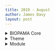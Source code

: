 ```yaml
---
title: 2019 - August
author: James Davy
layout: post
--- 
```


<details><summary>BIOPAMA Core</summary>

<ul>
<li>08-20 - James Davy - Merge branch 'master' of https://github.com/James Davy/BIOPAMA-RIS-Core</li>
<li>08-20 - James Davy - Added auto generation of all logs for the 3 repos</li>
<li>08-20 - James Davy - Update 2019-08-20-August-Changes.md</li>
<li>08-20 - James Davy - Merge branch 'master' of https://github.com/James Davy/BIOPAMA-RIS-Core</li>
<li>08-20 - James Davy - removing files</li>
<li>08-20 - James Davy - Create test.html</li>
<li>08-20 - James Davy - Added auto generation of all logs for the 3 repos</li>
<li>08-20 - James Davy - Added auto generation of all logs for the 3 repos</li>
<li>08-20 - James Davy - Added auto generation of all logs for the 3 repos</li>
<li>08-20 - James Davy - Added auto generation of all logs for the 3 repos</li>
<li>08-20 - James Davy - Added auto generation of all logs for the 3 repos</li>
<li>08-19 - James Davy - updated log file format</li>
<li>08-19 - James Davy - Update 2019-08-19-August-Changes.md</li>
<li>08-19 - James Davy - updated log name for compatability</li>
<li>08-19 - James Davy - updated changelog for automated log generation</li>
<li>08-16 - James Davy - adding more docs</li>
<li>08-16 - James Davy - adding more docs</li>
<li>08-16 - James Davy - adding more docs</li>
<li>08-16 - James Davy - adding more docs</li>
<li>08-16 - James Davy - added sections correctly</li>
<li>08-16 - James Davy - added sections correctly</li>
<li>08-16 - James Davy - added sections correctly</li>
<li>08-16 - James Davy - added sections correctly</li>
<li>08-16 - James Davy - added wave</li>
<li>08-16 - James Davy - document section added</li>
<li>08-16 - James Davy - fixed doc path</li>
<li>08-16 - James Davy - updated docs</li>
<li>08-16 - James Davy - updated changelogs</li>
<li>08-16 - James Davy - updating changelog</li>
<li>08-16 - James Davy - updated tools section</li>
<li>08-16 - James Davy - added cover photo</li>
<li>08-16 - James Davy - fix intro link</li>
<li>08-16 - James Davy - updating intro text</li>
<li>08-16 - James Davy - added new section and some css changes</li>
<li>08-16 - James Davy - fixed css error</li>
<li>08-16 - James Davy - more jekyll changes</li>
<li>08-16 - James Davy - first changes to custom docs theme</li>
<li>08-16 - James Davy - new jekyll theme</li>
<li>08-16 - James Davy - Update README.md</li>
<li>08-14 - James Davy - Delete CNAME</li>
<li>08-14 - James Davy - Update CNAME</li>
<li>08-14 - James Davy - Update CNAME</li>
<li>08-14 - James Davy - Create CNAME</li>
<li>08-14 - James Davy - Set theme jekyll-theme-time-machine</li>
<li>08-14 - James Davy - Create index.md</li>
<li>08-14 - James Davy - Set theme jekyll-theme-time-machine</li>
<li>08-09 - James Davy - Update README.md</li>
<li>08-09 - James Davy - Update README.md</li>
<li>08-09 - James Davy - Update README.md</li>
<li>08-09 - James Davy - Update README.md</li>
<li>08-09 - James Davy - Update .gitignore</li>
<li>08-09 - James Davy - deleted files</li>
<li>08-09 - James Davy - added composer files</li>
<li>08-09 - James Davy - Update .gitignore</li>
<li>08-09 - James Davy - Update README.md</li>
<li>08-09 - James Davy - Delete DEFAULT_map_settings.js</li>
<li>08-09 - James Davy - Create DEFAULT_map_settings.js</li>
<li>08-09 - James Davy - Update README.md</li>
<li>08-09 - James Davy - Update README.md</li>
<li>08-09 - James Davy - Update README.md</li>
<li>08-09 - James Davy - Create DEFAULT_map_settings.js</li>
<li>08-09 - James Davy - Update .gitignore</li>
<li>08-09 - James Davy - Initial commit</li>

</ul></details>

<details><summary>Theme</summary>

<ul>
<li>08-19 - James Davy - improved sorting by year in indicators</li>
<li>08-19 - James Davy - fixed bug that prevented indicator charts from appearing sometimes</li>
<li>08-19 - James Davy - fixed indicator scope descriptions so they can show full HTML</li>
<li>08-19 - James Davy - added legend title to layers added in specific scopes too</li>
<li>08-19 - James Davy - fixed title of indicator card when no scope is selected</li>
<li>08-14 - James Davy - adjusted empty footer in menu</li>
<li>08-14 - James Davy - adjusted policy node style</li>
<li>08-14 - James Davy - changed the Priority Actions views to the display policies and targets</li>
<li>08-12 - James Davy - Merge branch 'master' of https://github.com/James Davy/bootstrap_barrio_biopama</li>
<li>08-12 - James Davy - added better css for nested fields, fixed map interaction issue for PA's</li>
<li>08-09 - James Davy - updated the custom settings path</li>
<li>08-09 - James Davy - Update README.md</li>
<li>08-09 - James Davy - Changed the JS to REQUIRE a seperate file hosted outside the GIT repo to allow regions to customise their RIS</li>
<li>08-08 - James Davy - Major version update.</li>

</ul></details>

<details><summary>Module</summary>

<ul>
<li>08-14 - James Davy - lib fix</li>
<li>08-14 - James Davy - Merge branch 'master' of https://github.com/James Davy/biopama_form_hooks</li>
<li>08-14 - James Davy - added policy form hook</li>
<li>08-14 - James Davy - adding policy form hooks</li>
<li>08-14 - James Davy - adding policy form hooks</li>
<li>08-08 - James Davy - mjor version update!</li>

</ul></details>

